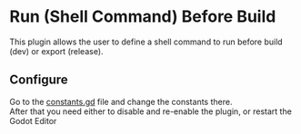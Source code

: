 # Run (Shell Command) Before Build

This plugin allows the user to define a shell command to run before build (dev) or export (release).

## Configure

Go to the [constants.gd](/addons/runbeforebuild/constants.gd) file and change the constants there.  
After that you need either to disable and re-enable the plugin, or restart the Godot Editor
